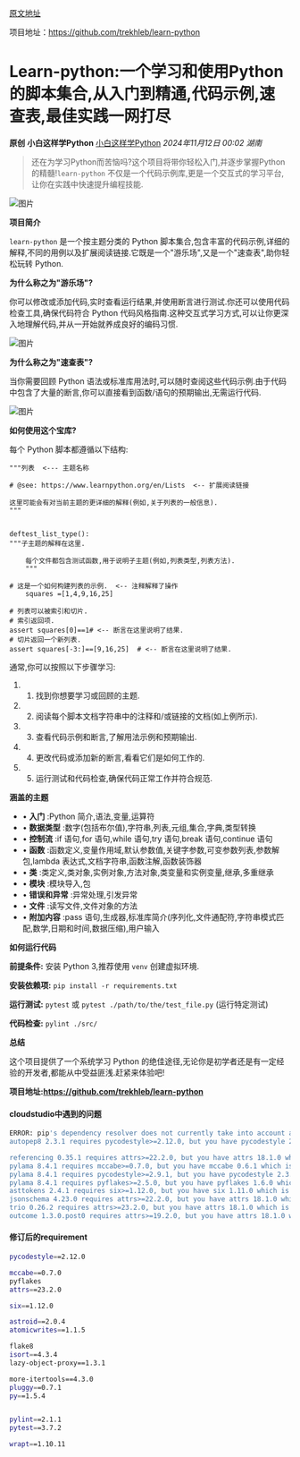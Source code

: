 [原文地址](https://mp.weixin.qq.com/s/yCzIiZ2f50GI5VuDW_geAg)

项目地址：https://github.com/trekhleb/learn-python

# Learn-python:一个学习和使用Python的脚本集合,从入门到精通,代码示例,速查表,最佳实践一网打尽

**原创** **小白这样学Python** [小白这样学Python](javascript:void(0);) *2024年11月12日 00:02* *湖南*

> 还在为学习Python而苦恼吗?这个项目将带你轻松入门,并逐步掌握Python的精髓!`learn-python` 不仅是一个代码示例库,更是一个交互式的学习平台,让你在实践中快速提升编程技能.

![图片](https://mmbiz.qpic.cn/sz_mmbiz_png/VIupIhU5lf6JjJqpugQOicXsmoyNIORyKdGScqH1MmE2nT5jBnQrjoXoqBTDE895EULySmjVs5Zw0FB20R7ThMQ/640?wx_fmt=png&from=appmsg&tp=webp&wxfrom=5&wx_lazy=1&wx_co=1)

**项目简介**

`learn-python` 是一个按主题分类的 Python 脚本集合,包含丰富的代码示例,详细的解释,不同的用例以及扩展阅读链接.它既是一个"游乐场",又是一个"速查表",助你轻松玩转 Python.

**为什么称之为"游乐场"?**

你可以修改或添加代码,实时查看运行结果,并使用断言进行测试.你还可以使用代码检查工具,确保代码符合 Python 代码风格指南.这种交互式学习方式,可以让你更深入地理解代码,并从一开始就养成良好的编码习惯.

![图片](https://mmbiz.qpic.cn/sz_mmbiz_png/VIupIhU5lf6JjJqpugQOicXsmoyNIORyKHdOp5kr50hOrAfkceicPojlT1TYjGTWznWWicBLvrME5WhPbphk7meSg/640?wx_fmt=png&from=appmsg&tp=webp&wxfrom=5&wx_lazy=1&wx_co=1)

**为什么称之为"速查表"?**

当你需要回顾 Python 语法或标准库用法时,可以随时查阅这些代码示例.由于代码中包含了大量的断言,你可以直接看到函数/语句的预期输出,无需运行代码.

![图片](https://mmbiz.qpic.cn/sz_mmbiz_png/VIupIhU5lf6JjJqpugQOicXsmoyNIORyKtONRZGXPxpc26IuXzZjZd6oG7lMeVmVO1ic6t2eRGNO6m5VfTsSOO3A/640?wx_fmt=png&from=appmsg&tp=webp&wxfrom=5&wx_lazy=1&wx_co=1)

**如何使用这个宝库?**

每个 Python 脚本都遵循以下结构:

```
"""列表  <--- 主题名称

# @see: https://www.learnpython.org/en/Lists  <-- 扩展阅读链接

这里可能会有对当前主题的更详细的解释(例如,关于列表的一般信息).
"""


deftest_list_type():
"""子主题的解释在这里.

    每个文件都包含测试函数,用于说明子主题(例如,列表类型,列表方法).
    """

# 这是一个如何构建列表的示例.  <-- 注释解释了操作
    squares =[1,4,9,16,25]

# 列表可以被索引和切片.
# 索引返回项.
assert squares[0]==1# <-- 断言在这里说明了结果.
# 切片返回一个新列表.
assert squares[-3:]==[9,16,25]  # <-- 断言在这里说明了结果.
```

通常,你可以按照以下步骤学习:

1. 1. 找到你想要学习或回顾的主题.
2. 2. 阅读每个脚本文档字符串中的注释和/或链接的文档(如上例所示).
3. 3. 查看代码示例和断言,了解用法示例和预期输出.
4. 4. 更改代码或添加新的断言,看看它们是如何工作的.
5. 5. 运行测试和代码检查,确保代码正常工作并符合规范.

**涵盖的主题**

* •  **入门** :Python 简介,语法,变量,运算符
* •  **数据类型** :数字(包括布尔值),字符串,列表,元组,集合,字典,类型转换
* •  **控制流** :if 语句,for 语句,while 语句,try 语句,break 语句,continue 语句
* •  **函数** :函数定义,变量作用域,默认参数值,关键字参数,可变参数列表,参数解包,lambda 表达式,文档字符串,函数注解,函数装饰器
* •  **类** :类定义,类对象,实例对象,方法对象,类变量和实例变量,继承,多重继承
* •  **模块** :模块导入,包
* •  **错误和异常** :异常处理,引发异常
* •  **文件** :读写文件,文件对象的方法
* •  **附加内容** :pass 语句,生成器,标准库简介(序列化,文件通配符,字符串模式匹配,数学,日期和时间,数据压缩),用户输入

**如何运行代码**

**前提条件:** 安装 Python 3,推荐使用 `venv` 创建虚拟环境.

**安装依赖项:** `pip install -r requirements.txt`

**运行测试:** `pytest` 或 `pytest ./path/to/the/test_file.py` (运行特定测试)

**代码检查:** `pylint ./src/`

**总结**

这个项目提供了一个系统学习 Python 的绝佳途径,无论你是初学者还是有一定经验的开发者,都能从中受益匪浅.赶紧来体验吧!

**项目地址:https://github.com/trekhleb/learn-python**

#### cloudstudio中遇到的问题
```bash
ERROR: pip's dependency resolver does not currently take into account all the packages that are installed. This behaviour is the source of the following dependency conflicts.
autopep8 2.3.1 requires pycodestyle>=2.12.0, but you have pycodestyle 2.3.1 which is incompatible.

referencing 0.35.1 requires attrs>=22.2.0, but you have attrs 18.1.0 which is incompatible.
pylama 8.4.1 requires mccabe>=0.7.0, but you have mccabe 0.6.1 which is incompatible.
pylama 8.4.1 requires pycodestyle>=2.9.1, but you have pycodestyle 2.3.1 which is incompatible.
pylama 8.4.1 requires pyflakes>=2.5.0, but you have pyflakes 1.6.0 which is incompatible.
asttokens 2.4.1 requires six>=1.12.0, but you have six 1.11.0 which is incompatible.
jsonschema 4.23.0 requires attrs>=22.2.0, but you have attrs 18.1.0 which is incompatible.
trio 0.26.2 requires attrs>=23.2.0, but you have attrs 18.1.0 which is incompatible.
outcome 1.3.0.post0 requires attrs>=19.2.0, but you have attrs 18.1.0 which is incompatible.
```

#### 修订后的requirement
```bash
pycodestyle==2.12.0

mccabe==0.7.0
pyflakes
attrs==23.2.0

six==1.12.0

astroid==2.0.4
atomicwrites==1.1.5

flake8
isort==4.3.4
lazy-object-proxy==1.3.1

more-itertools==4.3.0
pluggy==0.7.1
py==1.5.4


pylint==2.1.1
pytest==3.7.2

wrapt==1.10.11


```